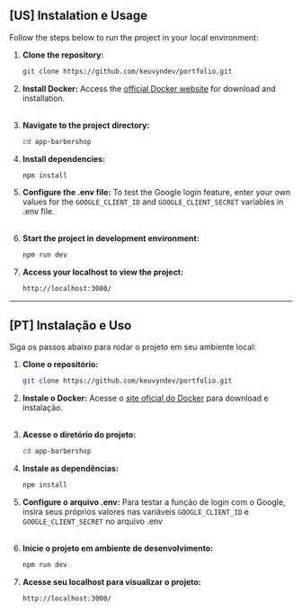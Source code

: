 ## [US] Instalation e Usage

Follow the steps below to run the project in your local environment:

1. **Clone the repository:**
   ```bash
   git clone https://github.com/keuvyndev/portfolio.git

2. **Install Docker:**
   Access the [official Docker website](https://www.docker.com/products/docker-desktop) for download and installation.<br><br>

3. **Navigate to the project directory:**
   ```bash
   cd app-barbershop

4. **Install dependencies:**
   ```bash
   npm install

5. **Configure the .env file:**
   To test the Google login feature, enter your own values for the `GOOGLE_CLIENT_ID` and `GOOGLE_CLIENT_SECRET` variables in .env file.<br><br>

6. **Start the project in development environment:**
   ```bash
   npm run dev

7. **Access your localhost to view the project:**
   ```bash
   http://localhost:3000/

---

## [PT] Instalação e Uso

Siga os passos abaixo para rodar o projeto em seu ambiente local:

1. **Clone o repositório:**
   ```bash
   git clone https://github.com/keuvyndev/portfolio.git

2. **Instale o Docker:**
Acesse o [site oficial do Docker](https://www.docker.com/products/docker-desktop) para download e instalação.<br><br>

3. **Acesse o diretório do projeto:**
   ```bash
   cd app-barbershop

4. **Instale as dependências:**
   ```bash
   npm install

5. **Configure o arquivo .env:**
   Para testar a função de login com o Google, insira seus próprios valores nas variáveis `GOOGLE_CLIENT_ID` e `GOOGLE_CLIENT_SECRET` no arquivo .env <br><br>

6. **Inicie o projeto em ambiente de desenvolvimento:**
   ```bash
   npm run dev

7. **Acesse seu localhost para visualizar o projeto:**
   ```bash
   http://localhost:3000/